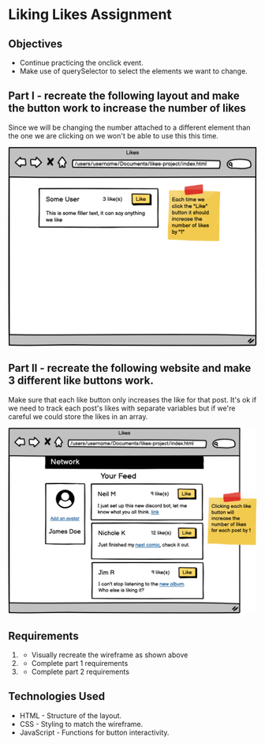 # Liking Likes Assignment 

## Objectives
- Continue practicing the onclick event.
- Make use of querySelector to select the elements we want to change.


## Part I - recreate the following layout and make the button work to increase the number of likes

Since we will be changing the number attached to a different element than the one we are clicking on we won't be able to use this this time.

![Liking Likes](image.png)

## Part II - recreate the following website and make 3 different like buttons work.

Make sure that each like button only increases the like for that post. It's ok if we need to track each post's likes with separate variables but if we're careful we could store the likes in an array.

![Liking](likes.png)

## Requirements
1. - Visually recreate the wireframe as shown above
2. - Complete part 1 requirements
3. - Complete part 2 requirements

## Technologies Used
- HTML - Structure of the layout.
- CSS - Styling to match the wireframe.
- JavaScript - Functions for button interactivity.